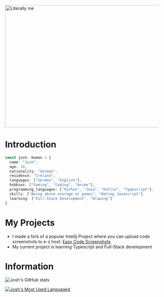 <img src="./caption-1.gif" alt="Literally me" height="400px" width="1000px"/>


# Introduction
```typescript
const josh: Human = {
  name: "Josh",
  age: 18,
  nationality: "German",
  residence: "Ireland",
  languages: ["German", "English"],
  hobbies: ["Gaming", "Coding", "Anime"],
  programming_languages: ["Python", "Java", "Kotlin", "Typescript"],
  skills: ["Being above average at games", "Hating Javascript"].
  learning: ["Full-Stack Development", "Drawing"]
}
```

# My Projects
- I made a fork of a popular Intellij Project where you can upload code screenshots to e-z.host: [Easy Code Screenshots](https://github.com/xdNuggets/ecs-ez-host-fork)
- My current project is learning Typescript and Full-Stack development

# Information

![Josh's GitHub stats](https://github-readme-stats.vercel.app/api?username=xdNuggets&show_icons=true&theme=radical)

[![Josh's Most Used Languaged](https://github-readme-stats.vercel.app/api/top-langs/?username=xdNuggets&langs_count=8&theme=radical)](https://github.com/anuraghazra/github-readme-stats)
